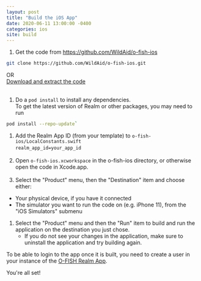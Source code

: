 ```yaml
---
layout: post
title: "Build the iOS App"
date: 2020-06-11 13:00:00 -0400
categories: ios
site: build
---
```


1. Get the code from <A HREF="https://github.com/WildAid/o-fish-ios">https://github.com/WildAid/o-fish-ios</A><BR>
```bash
git clone https://github.com/WildAid/o-fish-ios.git
```
OR<BR><A HREF="https://github.com/WildAid/o-fish-ios/archive/main.zip">Download and extract the code</A><BR><BR>
1. Do a `pod install` to install any dependencies.<BR>
To get the latest version of Realm or other packages, you may need to run
```bash
pod install --repo-update`
```
1. Add the Realm App ID (from your template) to `o-fish-ios/LocalConstants.swift`<BR>
`realm_app_id=your_app_id`<BR><BR>
1. Open `o-fish-ios.xcworkspace` in the o-fish-ios directory, or otherwise open the code in Xcode.app.<BR><BR>
1. Select the "Product" menu, then the "Destination" item and choose either:
  - Your physical device, if you have it connected
  - The simulator you want to run the code on (e.g. iPhone 11), from the "iOS Simulators" submenu
1. Select the "Product" menu and then the "Run" item to build and run the application on the destination you just chose.
    - If you do not see your changes in the application, make sure to uninstall the application and try building again.

To be able to login to the app once it is built, you need to create a user in your instance of the [O-FISH Realm App](https://github.com/WildAid/o-fish-realm).



You're all set!



